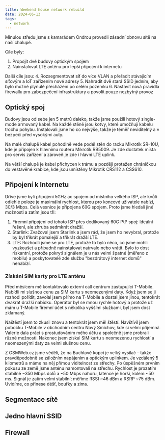 ```yaml
---
title: Weekend house network rebuild
date: 2024-06-13
tags:
  - network
---
```


Minulou středu jsme s kamarádem Ondrou provedli zásadní obnovu sítě na naší chalupě.

Cíle byly:
1. Propojit dvě budovy optickým spojem
2. Nainstalovat LTE anténu pro lepší připojení k internetu

Další cíle jsou:
4. Rozsegmentovat síť do více VLAN a přeřadit stávajícím síťovým a IoT zařízením nové adresy
5. Nahradit dvě stará SSID jedním, aby bylo možné plynulé přecházení po celém pozemku
6. Nastavit nová pravidla firewallu pro zabezpečení infrastruktury a povolit pouze nezbytný provoz

<!--more-->

## Optický spoj
Budovy jsou od sebe jen 5 metrů daleko, takže jsme použili hotový single-mode armovaný kabel. Na každé stěně jsou kotvy, které umožňují kabelu trochu pohybu. Instalovali jsme ho co nejvýše, takže je téměř neviditelný a v bezpečí před vysokými auty.

Na malé chalupě kabel pohodlně vede podél stěn do racku Mikrotik SR-10U, kde je připojen k hlavnímu routeru Mikrotik RB5009. Je zde dostatek místa pro servis zařízení a zároveň je zde i hlavní LTE uplink.

Na větší chalupě je kabel přichycen k trámu a později protažen chráničkou do vestavěné krabice, kde jsou umístěny Mikrotik CRS112 a CSS610.

## Připojení k Internetu
Dříve jsme byli připojeni 5GHz ac spojem od místního velkého ISP, ale kvůli odlehlé poloze je maximální rychlost, kterou pro koncové uživatele nabízí, 30/3 Mbps. Celá vesnice je připojena 60G spojem. Proto jsme hledali jiné možnosti a zatím jsou tři:

1) Firemní připojení od tohoto ISP přes dedikovaný 60G PtP spoj: Ideální řešení, ale zhruba sedmkrát dražší.
2) Starlink: Zvažoval jsem Starlink a jsem rád, že jsem ho nevybral, protože by byl třikrát pomalejší a třikrát dražší LTE.
3) LTE: Rozhodli jsme se pro LTE, protože to bylo něco, co jsme mohli vyzkoušet a případně nainstalovat natrvalo nebo vrátit. Bylo to dost riskantní, protože pokrytí signálem je u nás velmi špatné (měřeno z mobilu) a poskytovatelé zde službu "bezdrátový internet domů" nenabízí.

### Získání SIM karty pro LTE anténu

Před měsícem mě kontaktovalo externí call centrum zastupující T-Mobile. Nabídli mi slušnou cenu za SIM kartu s neomezenými daty. Když jsem se ji rozhodl pořídit, zavolal jsem přímo na T-Mobile a dostal jsem jinou, tentokrát dvakrát dražší nabídku. Operátor byl se mnou rychle hotový a protože už mám u T-Mobile firemní účet s několika vyššími službami, byl jsem dost zklamaný.

Naštěstí jsem to zkusil znovu a tentokrát jsem měl štěstí. Navštívil jsem pobočku T-Mobile v obchodním centru Nový Smíchov, kde si velmi příjemná Valerie dala práci s prostudováním mého účtu a společně jsme probrali různé možnosti. Nakonec jsem získal SIM kartu s neomezenou rychlostí a neomezenými daty za velmi slušnou cenu.

Z GSMWeb.cz jsme věděli, že na Buchtově kopci je velký vysílač – takže pravděpodobně se záložním napájením a optickým uplinkem. Je vzdálený 5 kilometrů a máme na něj přímou viditelnost ze střechy. Po úspěšném prvním pokusu ze země jsme anténu namontovali na střechu. Rychlost je prozatím stabilně ~350 Mbps dolů a ~50 Mbps nahoru, latence je horší, kolem ~50 ms. Signál je zatím velmi stabilní; měříme RSSI ~46 dBm a RSRP ~75 dBm. Uvidíme, co přinese déšť, bouřky a zima.

## Segmentace sítě

## Jedno hlavní SSID

## Firewall
